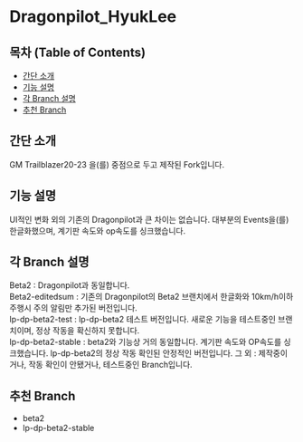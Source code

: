 # Dragonpilot_HyukLee
## 목차 (Table of Contents)

- [간단 소개](#간단-소개)
- [기능 설명](#기능-설명)
- [각 Branch 설명](#각-Branch-설명)
- [추천 Branch](추천-Branch)

## 간단 소개
GM Trailblazer20-23 을(를) 중점으로 두고 제작된 Fork입니다.
## 기능 설명
UI적인 변화 외의 기존의 Dragonpilot과 큰 차이는 없습니다. 대부분의 Events을(를) 한글화했으며, 계기판 속도와 op속도를 싱크했습니다.
## 각 Branch 설명
Beta2 : Dragonpilot과 동일합니다.<br>
Beta2-editedsum : 기존의 Dragonpilot의 Beta2 브랜치에서 한글화와 10km/h이하 주행시 주의 알림만 추가된 버전입니다.<br>
lp-dp-beta2-test : lp-dp-beta2 테스트 버전입니다. 새로운 기능을 테스트중인 브랜치이며, 정상 작동을 확신하지 못합니다.<br>
lp-dp-beta2-stable : beta2와 기능상 거의 동일합니다. 계기판 속도와 OP속도를 싱크했습니다. lp-dp-beta2의 정상 작동 확인된 안정적인 버전입니다.
그 외 : 제작중이거나, 작동 확인이 안됐거나, 테스트중인 Branch입니다.
## 추천 Branch
* beta2<br>
* lp-dp-beta2-stable 
